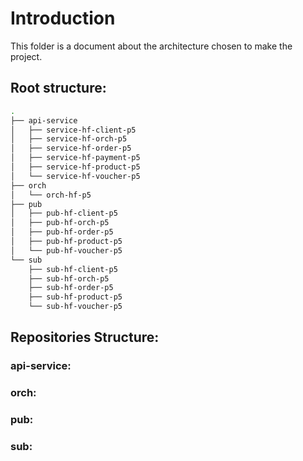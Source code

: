 # Introduction
This folder is a document about the architecture chosen to make the project. 

## Root structure:

```bash
.
├── api-service
│   ├── service-hf-client-p5
│   ├── service-hf-orch-p5
│   ├── service-hf-order-p5
│   ├── service-hf-payment-p5
│   ├── service-hf-product-p5
│   └── service-hf-voucher-p5
├── orch
│   └── orch-hf-p5
├── pub
│   ├── pub-hf-client-p5
│   ├── pub-hf-orch-p5
│   ├── pub-hf-order-p5
│   ├── pub-hf-product-p5
│   └── pub-hf-voucher-p5
└── sub
    ├── sub-hf-client-p5
    ├── sub-hf-orch-p5
    ├── sub-hf-order-p5
    ├── sub-hf-product-p5
    └── sub-hf-voucher-p5
```

## Repositories Structure:


### api-service:

### orch:

### pub:

### sub:
